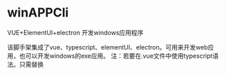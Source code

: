 # winAPPCli
VUE+ElementUI+electron 开发windows应用程序

该脚手架集成了vue、typescript、elementUI、electron。可用来开发web应用，也可以开发windows的exe应用。
注：若要在.vue文件中使用typescript语法。只需替换<script>标签为<script lang="ts">即可。

脚手架的入口文件为main.ts文件。

依赖安装：
	npm i   建议设置好淘宝镜像代理再安装


运行：
	npm run dev    运行网页版本页面
	npm run exe    运行exe应用程序（与网页版差别就是可以双击独立运行，而不用依赖浏览器）
	npm run build  打包网页版本的包（打包出来的目录为dist）
	npm run packge 打包exe应用程序（打包的出来的目录为target）
	
	
注意：初次打包需要下载exe打包依赖程序，下载过程比较慢，若出现无法下载情况下，请手动下载同步到c盘用户的cache目录下。